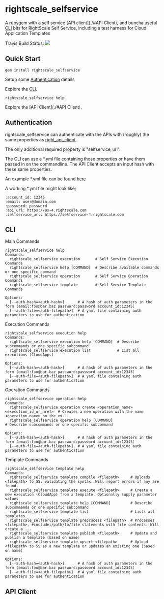 rightscale_selfservice
======================

A rubygem with a self service [API client](./#API Client), and buncha useful [CLI](./#CLI) bits for
RightScale Self Service, including a test harness for Cloud Application Templates

Travis Build Status: [<img src="https://travis-ci.org/rgeyer/rightscale_selfservice.png" />](https://travis-ci.org/rgeyer/rightscale_selfservice)

## Quick Start

```
gem install rightscale_selfservice
```

Setup some [Authentication](./#Authentication) details

Explore the [CLI](./#CLI).
```
rightscale_selfservice help
```

Explore the [API Client](./#API Client).

## Authentication

rightscale_selfservice can authenticate with the APIs with (roughly) the same
properties as [right_api_client](https://github.com/rightscale/right_api_client).

The only additional required property is "selfservice_url".

The CLI can use a \*.yml file containing those properties or have them passed in
on the commandline.  The API Client accepts an input hash with these same
properties.

An example \*.yml file can be found [here](https://github.com/rightscale/right_api_client/blob/v1.5.24/config/login.yml.example)

A working \*.yml file might look like;
```
:account_id: 12345
:email: user@domain.com
:password: password
:api_url: https://us-4.rightscale.com
:selfservice_url: https://selfservice-4.rightscale.com
```

## CLI

Main Commands
```
rightscale_selfservice help
Commands:
  rightscale_selfservice execution       # Self Service Execution Commands
  rightscale_selfservice help [COMMAND]  # Describe available commands or one specific command
  rightscale_selfservice operation       # Self Service Operation Commands
  rightscale_selfservice template        # Self Service Template Commands

Options:
  [--auth-hash=<auth-hash>]      # A hash of auth parameters in the form (email:foo@bar.baz password:password account_id:12345)
  [--auth-file=<auth-filepath>]  # A yaml file containing auth parameters to use for authentication
```

Execution Commands
```
rightscale_selfservice execution help
Commands:
  rightscale_selfservice execution help [COMMAND]  # Describe subcommands or one specific subcommand
  rightscale_selfservice execution list            # List all executions (CloudApps)

Options:
  [--auth-hash=<auth-hash>]      # A hash of auth parameters in the form (email:foo@bar.baz password:password account_id:12345)
  [--auth-file=<auth-filepath>]  # A yaml file containing auth parameters to use for authentication
```

Operation Commands
```
rightscale_selfservice operation help
Commands:
  rightscale_selfservice operation create <operation_name> <execution_id_or_href>  # Creates a new operation with the name <operation_name> on the ex...
  rightscale_selfservice operation help [COMMAND]                                  # Describe subcommands or one specific subcommand

Options:
  [--auth-hash=<auth-hash>]      # A hash of auth parameters in the form (email:foo@bar.baz password:password account_id:12345)
  [--auth-file=<auth-filepath>]  # A yaml file containing auth parameters to use for authentication
```

Template Commands
```
rightscale_selfservice template help
Commands:
  rightscale_selfservice template compile <filepath>     # Uploads <filepath> to SS, validating the syntax. Will report errors if any are found.
  rightscale_selfservice template execute <filepath>     # Create a new execution (CloudApp) from a template. Optionally supply parameter values
  rightscale_selfservice template help [COMMAND]         # Describe subcommands or one specific subcommand
  rightscale_selfservice template list                   # Lists all templates
  rightscale_selfservice template preprocess <filepath>  # Processes <filepath>, #include:/path/to/file statements with file contents. Will create a ...
  rightscale_selfservice template publish <filepath>     # Update and publish a template (based on name)
  rightscale_selfservice template upsert <filepath>      # Upload <filepath> to SS as a new template or updates an existing one (based on name)

Options:
  [--auth-hash=<auth-hash>]      # A hash of auth parameters in the form (email:foo@bar.baz password:password account_id:12345)
  [--auth-file=<auth-filepath>]  # A yaml file containing auth parameters to use for authentication
```

## API Client
